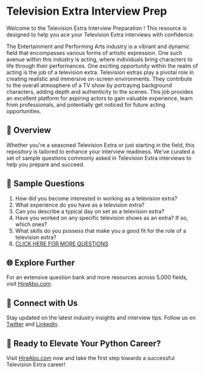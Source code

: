 # Television Extra Interview Prep

Welcome to the Television Extra Interview Preparation ! This resource is designed to help you ace your Television Extra interviews with confidence.

The Entertainment and Performing Arts industry is a vibrant and dynamic field that encompasses various forms of artistic expression. One such avenue within this industry is acting, where individuals bring characters to life through their performances. One exciting opportunity within the realm of acting is the job of a television extra. Television extras play a pivotal role in creating realistic and immersive on-screen environments. They contribute to the overall atmosphere of a TV show by portraying background characters, adding depth and authenticity to the scenes. This job provides an excellent platform for aspiring actors to gain valuable experience, learn from professionals, and potentially get noticed for future acting opportunities.

## 🚀 Overview

Whether you're a seasoned Television Extra or just starting in the field, this repository is tailored to enhance your interview readiness. We've curated a set of sample questions commonly asked in Television Extra interviews to help you prepare and succeed.

## 📝 Sample Questions

1. How did you become interested in working as a television extra?
2. What experience do you have as a television extra?
3. Can you describe a typical day on set as a television extra?
4. Have you worked on any specific television shows as an extra? If so, which ones?
5. What skills do you possess that make you a good fit for the role of a television extra?
6. [CLICK HERE FOR MORE QUESTIONS](https://hireabo.com/job/16_0_21/Television%20Extra)

## 🌐 Explore Further

For an extensive question bank and more resources across 5,000 fields, visit [HireAbo.com](https://www.hireabo.com).

## 📱 Connect with Us

Stay updated on the latest industry insights and interview tips. Follow us on [Twitter](https://twitter.com/hireabo) and [LinkedIn](https://www.linkedin.com/in/hire-abo-3609972a8/).

## 🚀 Ready to Elevate Your Python Career?

Visit [HireAbo.com](https://www.hireabo.com) now and take the first step towards a successful Television Extra career!